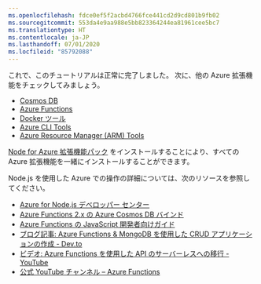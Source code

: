 ```yaml
---
ms.openlocfilehash: fdce0ef5f2acbd4766fce441cd2d9cd801b9fb02
ms.sourcegitcommit: 553da4e9aa988e5bb823364244ea81961cee5bc7
ms.translationtype: HT
ms.contentlocale: ja-JP
ms.lasthandoff: 07/01/2020
ms.locfileid: "85792088"
---
```

これで、このチュートリアルは正常に完了しました。 次に、他の Azure 拡張機能をチェックしてみましょう。

* [Cosmos DB](https://marketplace.visualstudio.com/items?itemName=ms-azuretools.vscode-cosmosdb)
* [Azure Functions](https://marketplace.visualstudio.com/items?itemName=ms-azuretools.vscode-azurefunctions)
* [Docker ツール](https://marketplace.visualstudio.com/items?itemName=ms-azuretools.vscode-docker)
* [Azure CLI Tools](https://marketplace.visualstudio.com/items?itemName=ms-vscode.azurecli)
* [Azure Resource Manager (ARM) Tools](https://marketplace.visualstudio.com/items?itemName=msazurermtools.azurerm-vscode-tools)

[Node for Azure 拡張機能パック](https://marketplace.visualstudio.com/items?itemName=ms-vscode.vscode-node-azure-pack) をインストールすることにより、すべての Azure 拡張機能を一緒にインストールすることができます。

Node.js を使用した Azure での操作の詳細については、次のリソースを参照してください。

* [Azure for Node.js デベロッパー センター](https://docs.microsoft.com/azure/developer/javascript)
* [Azure Functions 2.x の Azure Cosmos DB バインド](https://docs.microsoft.com/azure/azure-functions/functions-bindings-cosmosdb-v2?tabs=javascript)
* [Azure Functions の JavaScript 開発者向けガイド](https://docs.microsoft.com/azure/azure-functions/functions-reference-node)
* [ブログ記事: Azure Functions & MongoDB を使用した CRUD アプリケーションの作成 - Dev.to](https://dev.to/azure/ezra-s-potluck-day-4-of-25daysofserverless-challenge-4pd6)
* [ビデオ: Azure Functions を使用した API のサーバーレスへの移行 - YouTube](https://youtu.be/89WXgaY-NqY)
* [公式 YouTube チャンネル – Azure Functions](https://www.youtube.com/channel/UCtUYj6As_XFkOooUFnsJbYg)
